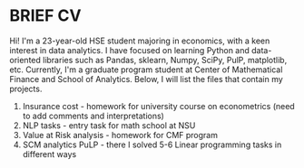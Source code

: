 # BRIEF CV

Hi! I'm a 23-year-old HSE student majoring in economics, with a keen interest in data analytics. 
I have focused on learning Python and data-oriented libraries such as Pandas, sklearn, Numpy, SciPy, PulP, matplotlib, etc.
Currently, I'm a graduate program student at Center of Mathematical Finance and School of Analytics. 
Below, I will list the files that contain my projects.

1. Insurance cost  - homework for university course on econometrics (need to add comments and interpretations)
2. NLP tasks - entry task for math school at NSU
3. Value at Risk analysis - homework for CMF program 
4. SCM analytics PuLP - there I solved 5-6 Linear programming tasks in different ways


